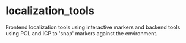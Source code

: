 localization_tools
==================

Frontend localization tools using interactive markers and backend tools using PCL and ICP to 'snap' markers against the environment.
